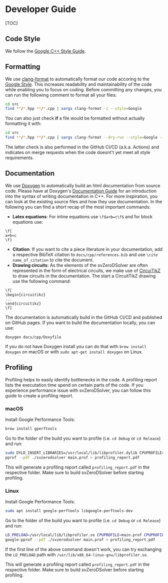 # Developer Guide

[TOC]

## Code Style

We follow the [Google C++ Style Guide](https://google.github.io/styleguide/cppguide.html).

## Formatting

We use [clang-format](https://clang.llvm.org/docs/ClangFormat.html) to automatically 
format our code accoring to the [Google Style](https://google.github.io/styleguide/cppguide.html).
This increases readability and maintainability of the code while enabling you
to focus on coding. Before committing any changes, you can run the following
comment to format all your files:

```bash
cd src
find **/*.hpp **/*.cpp | xargs clang-format -i --style=Google
```

You can also just check **if** a file would be formatted without actually formatting
it with:

```bash
cd src
find **/*.hpp **/*.cpp | xargs clang-format --dry-run --style=Google --Werror
```

The latter check is also performed in the GitHub CI/CD (a.k.a. Actions) and
indicates on merge requests when the code doesnt't yet meet all style
requirements.

## Documentation

We use [Doxygen](https://doxygen.nl) to automatically build an html documentation
from source code. Please have at Doxygen's [Documentation Guide](https://www.doxygen.nl/manual/docblocks.html)
for an introduction into the syntax of writing documentation in C++. For more
inspiration, you can look at the existing source files and how they use
documentation. In the following you can find a short recap of the most important
commands:

* **Latex equations**: For inline equations use `\f$a+b=c\f$` and for block equations use:
```
\f[
a+b=c
\f]
```
* **Citation**: If you want to cite a piece literature in your documentation, add
    a respective BibTeX citation to `docs/cpp/references.bib` and use `\cite name_of_citation` to
    cite the document.
* **Drawing circuits**: As the elements of the svZeroDSolver are often represented
    in the form of electrical circuits, we make use of [CircuiTikZ](https://ctan.org/pkg/circuitikz?lang=en)
    to draw circuits in the documentation. The start a CircuitTikZ drawing use
    the following command:
```
\f[
\begin{circuitikz}
...
\end{circuitikz}
\f]
```

The documentation is automatically build in the GitHub CI/CD and published
on GitHub pages. If you want to build the documentation locally, you can use:

```
doxygen docs/cpp/Doxyfile
```

If you do not have Doxygen install you can do that with `brew install doxygen`
on macOS or with `sudo apt-get install doxygen` on Linux.

## Profiling

Profiling helps to easily identify bottlenecks in the code. A profiling report
lists the executation time spend on certain parts of the code. If you experience
performance issue with svZeroDSolver, you can follow this guide
to create a profiling report.

### macOS

Install Google Performance Tools:

```bash
brew install gperftools
```

Go to the folder of the build you want to profile (i.e. `cd Debug` or `cd Release`)
and run:

```bash
sudo DYLD_INSERT_LIBRARIES=/usr/local/lib/libprofiler.dylib CPUPROFILE=main.prof CPUPROFILE_FREQUENCY=100000 ./svzerodsolver path/to/input_file.json path/to/output_file.csv
pprof --pdf ./svzerodsolver main.prof > profiling_report.pdf
```

This will generate a profiling report called `profiling_report.pdf` in the respective
folder. Make sure to build svZeroDSolver before starting profiling.

### Linux

Install Google Performance Tools:

```bash
sudo apt install google-perftools libgoogle-perftools-dev
```

Go to the folder of the build you want to profile (i.e. `cd Debug` or `cd Release`)
and run:

```bash
LD_PRELOAD=/usr/local/lib/libprofiler.so CPUPROFILE=main.prof CPUPROFILE_FREQUENCY=100000 ./svzerodsolver ../solver_0d.in ../solver_output.csv
google-pprof --pdf ./svzerodsolver main.prof > profiling_report.pdf
```

If the first line of the above command doesn't work, you can try
exchanging the `LD_PRELOAD` path with `/usr/lib/x86_64-linux-gnu/libprofiler.so`.

This will generate a profiling report called `profiling_report.pdf` in the respective
folder. Make sure to build svZeroDSolver before starting profiling.
